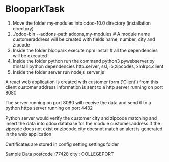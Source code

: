 # BlooparkTask


1) Move the folder my-modules into odoo-10.0 directory (installation directory)
2) ./odoo-bin --addons-path addons,my-modules   # A module name customeraddress
will be created with fields name, number, city and zipcode
3) Inside the folder bloopark execute npm install # all the dependencies will be executed
4) Inside the folder python run the command python3 pywebserver.py
    #install python dependencies http.server, ssl, io,zipcodes, xmlrpc.client
5) Inside the folder server run nodejs server.js

A react web application is created with customer form ('Client') 
from this client customer address information is sent to a http server running on port 8080

The server running on port 8080 will receive the data and send it to a python https server 
running on port 4432

Python server would verify the customer city and zipcode matching and insert the data into
odoo database for the module customer.address
If the zipcode does not exist or zipcode,city doesnot match an alert is generated in the web application


Certificates are stored in config setting settings folder 

Sample Data
postcode :77428
city : COLLEGEPORT
 
